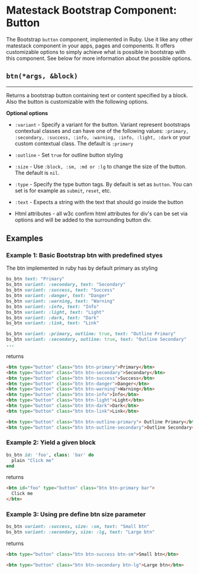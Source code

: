 # Matestack Bootstrap Component: Button

The Bootstrap `button` component, implemented in Ruby. Use it like any other matestack component in your apps, pages and components. It offers customizable options to simply achieve what is possible in bootstrap with this component. See below for more information about the possible options.

## `btn(*args, &block)`
----

Returns a bootstrap button containing text or content specified by a block. Also the button is customizable with the following options.

**Optional options**

* `:variant` - Specify a variant for the button. Variant represent bootstraps contextual classes and can have one of the following values: `:primary, :secondary, :success, :info, :warning, :info, :light, :dark` or your custom contextual class. The default is `:primary`

* `:outline` - Set `true` for outline button styling

* `:size` - Use `:block, :sm, :md or :lg` to change the size of the button. The default is `nil`.

* `:type` - Specify the type button tags. By default is set as `button`. You can set is for example as `submit`, `reset`, etc.

* `:text` - Expects a string with the text that should go inside the button

* Html attributes - all w3c confirm html attributes for div's can be set via options and will be added to the surrounding button div.

## Examples

### Example 1: Basic Bootstrap btn with predefined styes
The btn implemented in ruby has by default primary as styling

```ruby
bs_btn text: "Primary"
bs_btn variant: :secondary, text: "Secondary"
bs_btn variant: :success, text: "Success"
bs_btn variant: :danger, text: "Danger"
bs_btn variant: :warning, text: "Warning"
bs_btn variant: :info, text: "Info"
bs_btn variant: :light, text: "Light"
bs_btn variant: :dark, text: "Dark"
bs_btn variant: :link, text: "Link"

bs_btn variant: :primary, outline: true, text: "Outline Primary"
bs_btn variant: :secondary, outline: true, text: "Outline Secondary"
...
```

returns

```html
<btn type="button" class="btn btn-primary">Primary</btn>
<btn type="button" class="btn btn-secondary">Secondary</btn>
<btn type="button" class="btn btn-success">Success</btn>
<btn type="button" class="btn btn-danger">Danger</btn>
<btn type="button" class="btn btn-warning">Warning</btn>
<btn type="button" class="btn btn-info">Info</btn>
<btn type="button" class="btn btn-light">Light</btn>
<btn type="button" class="btn btn-dark">Dark</btn>
<btn type="button" class="btn btn-link">Link</btn>

<btn type="button" class="btn btn-outline-primary"> Outline Primary</btn>
<btn type="button" class="btn btn-outline-secondary">Outline Secondary</btn>
```

### Example 2: Yield a given block

```ruby
bs_btn id: 'foo', class: 'bar' do
  plain "Click me"
end
```

returns

```html
<btn id="foo" type="button" class="btn btn-primary bar">
  Click me
</btn>
```


### Example 3: Using pre define btn size parameter
```ruby
bs_btn variant: :success, size: :sm, text: "Small btn"
bs_btn variant: :secondary, size: :lg, text: "Large btn"
```

returns

```html
<btn type="button" class="btn btn-success btn-sm">Small btn</btn>

<btn type="button" class="btn btn-secondary btn-lg">Large btn</btn>

```

